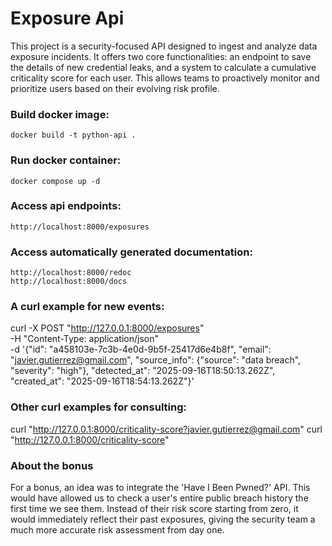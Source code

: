 # Exposure Api
This project is a security-focused API designed to ingest and analyze data exposure incidents. It offers two core functionalities: an endpoint to save the details of new credential leaks, and a system to calculate a cumulative criticality score for each user. This allows teams to proactively monitor and prioritize users based on their evolving risk profile.

### Build docker image:
	docker build -t python-api .

### Run docker container:
	docker compose up -d

### Access api endpoints:
	http://localhost:8000/exposures

### Access automatically generated documentation:
	http://localhost:8000/redoc
	http://localhost:8000/docs

### A curl example for new events:

curl -X POST "http://127.0.0.1:8000/exposures" \
-H "Content-Type: application/json" \
-d '{"id": "a458103e-7c3b-4e0d-9b5f-25417d6e4b8f", "email": "javier.gutierrez@gmail.com", "source_info": {"source": "data breach", "severity": "high"}, "detected_at": "2025-09-16T18:50:13.262Z", "created_at": "2025-09-16T18:54:13.262Z"}'

### Other curl examples for consulting:

curl "http://127.0.0.1:8000/criticality-score?javier.gutierrez@gmail.com"
curl "http://127.0.0.1:8000/criticality-score"

### About the bonus
For a bonus, an idea was to integrate the 'Have I Been Pwned?' API. This would have allowed us to check a user's entire public breach history the first time we see them. Instead of their risk score starting from zero, it would immediately reflect their past exposures, giving the security team a much more accurate risk assessment from day one.